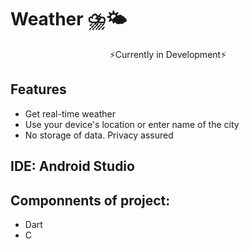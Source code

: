# Weather ⛈️🌤️
<p align="center">
    ⚡Currently in Development⚡
</p>

## Features
- Get real-time weather
- Use your device's location or enter name of the city
- No storage of data. Privacy assured 

## IDE: Android Studio

## Componnents of project:
- Dart
- C
